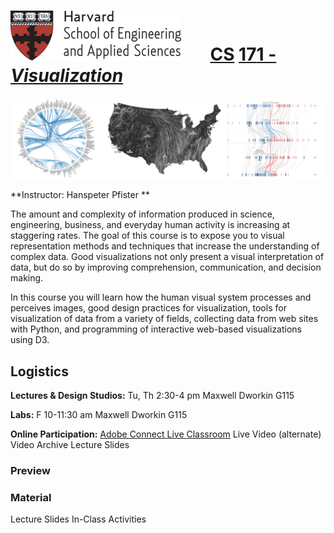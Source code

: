 # ![](i/seas.gif) &nbsp; &nbsp; &nbsp;       <u class="cs">CS</u> <u class="rest">1</u><u class="number">7</u><u class="rest">1 - *Visualization*</u> 

![](i/teaser.png)

**Instructor: Hanspeter Pfister **

The amount and complexity of information produced in science, engineering, business, and everyday human activity is increasing at staggering rates. The goal of this course is to expose you to visual representation methods and techniques that increase the understanding of complex data. Good visualizations not only present a visual interpretation of data, but do so by improving comprehension, communication, and decision making.

In this course you will learn how the human visual system processes and perceives images, good design practices for visualization, tools for visualization of data from a variety of fields, collecting data from web sites with Python, and programming of interactive web-based visualizations using D3.

## Logistics

**Lectures & Design Studios:** Tu, Th 2:30-4 pm
Maxwell Dworkin G115

**Labs:** F 10-11:30 am
Maxwell Dworkin G115 

**Online Participation:**
[Adobe Connect Live Classroom](http://continuinged.adobeconnect.com/cs171/)
Live Video (alternate)
Video Archive 
Lecture Slides

### Preview

[](http://www.youtube.com/watch?v=CEJ20OPdCFg)

### Material

Lecture Slides
In-Class Activities
